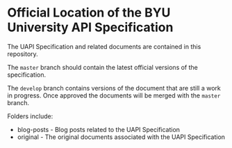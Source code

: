 # Official Location of the BYU University API Specification 

The UAPI Specification and related documents are contained in this repository. 

The `master` branch should contain the latest official versions of the specification. 

The `develop` branch contains versions of the document that are still a work in progress. Once approved the documents will be merged with the `master` branch. 



Folders include:
- blog-posts - Blog posts related to the UAPI Specification
- original - The original documents associated with the UAPI Specification
 
